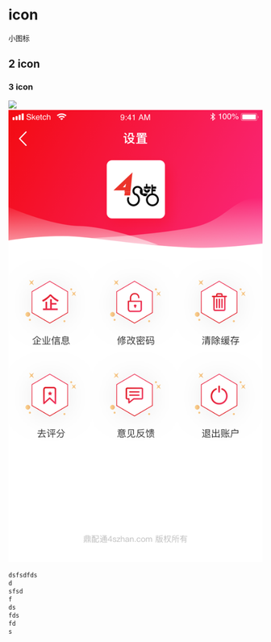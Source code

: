 # icon
小图标

## 2 icon

### 3 icon

<img src ='https://dss0.bdstatic.com/5aV1bjqh_Q23odCf/static/superman/img/qrcode/zbios_old-09b6296ee6.png'/>

<img src ='./user2x.png'/>

```
dsfsdfds
d
sfsd
f
ds
fds
fd
s

```

